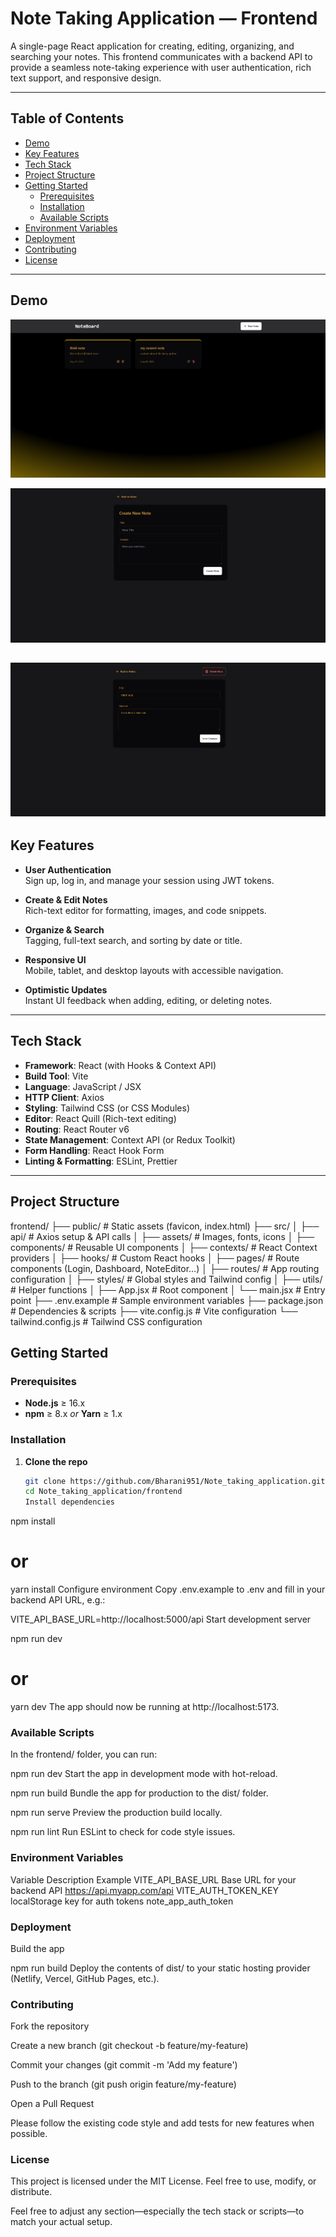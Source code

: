# Note Taking Application — Frontend

A single-page React application for creating, editing, organizing, and searching your notes. This frontend communicates with a backend API to provide a seamless note-taking experience with user authentication, rich text support, and responsive design.

---

## Table of Contents

- [Demo](#demo)
- [Key Features](#key-features)
- [Tech Stack](#tech-stack)
- [Project Structure](#project-structure)
- [Getting Started](#getting-started)
  - [Prerequisites](#prerequisites)
  - [Installation](#installation)
  - [Available Scripts](#available-scripts)
- [Environment Variables](#environment-variables)
- [Deployment](#deployment)
- [Contributing](#contributing)
- [License](#license)

---

## Demo

![alt text](image-1.png)

![alt text](image-2.png)

## ![alt text](image-3.png)

## Key Features

- **User Authentication**  
  Sign up, log in, and manage your session using JWT tokens.

- **Create & Edit Notes**  
  Rich-text editor for formatting, images, and code snippets.

- **Organize & Search**  
  Tagging, full-text search, and sorting by date or title.

- **Responsive UI**  
  Mobile, tablet, and desktop layouts with accessible navigation.

- **Optimistic Updates**  
  Instant UI feedback when adding, editing, or deleting notes.

---

## Tech Stack

- **Framework**: React (with Hooks & Context API)
- **Build Tool**: Vite
- **Language**: JavaScript / JSX
- **HTTP Client**: Axios
- **Styling**: Tailwind CSS (or CSS Modules)
- **Editor**: React Quill (Rich-text editing)
- **Routing**: React Router v6
- **State Management**: Context API (or Redux Toolkit)
- **Form Handling**: React Hook Form
- **Linting & Formatting**: ESLint, Prettier

---

## Project Structure

frontend/
├── public/ # Static assets (favicon, index.html)
├── src/
│ ├── api/ # Axios setup & API calls
│ ├── assets/ # Images, fonts, icons
│ ├── components/ # Reusable UI components
│ ├── contexts/ # React Context providers
│ ├── hooks/ # Custom React hooks
│ ├── pages/ # Route components (Login, Dashboard, NoteEditor…)
│ ├── routes/ # App routing configuration
│ ├── styles/ # Global styles and Tailwind config
│ ├── utils/ # Helper functions
│ ├── App.jsx # Root component
│ └── main.jsx # Entry point
├── .env.example # Sample environment variables
├── package.json # Dependencies & scripts
├── vite.config.js # Vite configuration
└── tailwind.config.js # Tailwind CSS configuration

## Getting Started

### Prerequisites

- **Node.js** ≥ 16.x
- **npm** ≥ 8.x _or_ **Yarn** ≥ 1.x

### Installation

1. **Clone the repo**
   ```bash
   git clone https://github.com/Bharani951/Note_taking_application.git
   cd Note_taking_application/frontend
   Install dependencies
   ```

npm install

# or

yarn install
Configure environment
Copy .env.example to .env and fill in your backend API URL, e.g.:

VITE_API_BASE_URL=http://localhost:5000/api
Start development server

npm run dev

# or

yarn dev
The app should now be running at http://localhost:5173.

### Available Scripts

In the frontend/ folder, you can run:

npm run dev
Start the app in development mode with hot-reload.

npm run build
Bundle the app for production to the dist/ folder.

npm run serve
Preview the production build locally.

npm run lint
Run ESLint to check for code style issues.

### Environment Variables

Variable Description Example
VITE_API_BASE_URL Base URL for your backend API https://api.myapp.com/api
VITE_AUTH_TOKEN_KEY localStorage key for auth tokens note_app_auth_token

### Deployment

Build the app

npm run build
Deploy the contents of dist/ to your static hosting provider (Netlify, Vercel, GitHub Pages, etc.).

### Contributing

Fork the repository

Create a new branch (git checkout -b feature/my-feature)

Commit your changes (git commit -m 'Add my feature')

Push to the branch (git push origin feature/my-feature)

Open a Pull Request

Please follow the existing code style and add tests for new features when possible.

### License

This project is licensed under the MIT License. Feel free to use, modify, or distribute.

Feel free to adjust any section—especially the tech stack or scripts—to match your actual setup.
